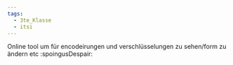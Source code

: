 ```yaml
---
tags:
  - 3te_Klasse
  - itsi
---
```

Online tool um für encodeirungen und verschlüsselungen zu sehen/form zu ändern etc :spoingusDespair: